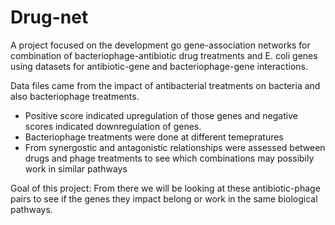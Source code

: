 # Drug-net
A project focused on the development go gene-association networks for combination of bacteriophage-antibiotic drug treatments and E. coli genes using datasets for antibiotic-gene and bacteriophage-gene interactions.

Data files came from the impact of antibacterial treatments on bacteria and also bacteriophage treatments. 
  - Positive score indicated upregulation of those genes and negative scores indicated downregulation of genes.
  - Bacteriophage treatments were done at different temepratures
  - From synergostic and antagonistic relationships were assessed between drugs and phage treatments to see which combinations may possibily work in similar pathways


Goal of this project:
  From there we will be looking at these antibiotic-phage pairs to see if the genes they impact belong or work in the same biological pathways. 

